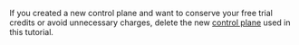 If you created a new control plane and want to conserve your free trial credits or avoid unnecessary charges, delete the new [control plane](https://cloud.konghq.com/us/gateway-manager/) used in this tutorial.